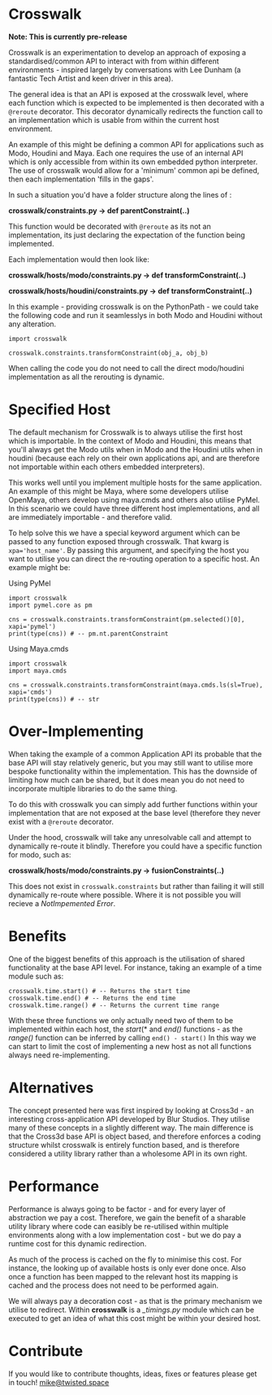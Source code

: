 Crosswalk
=========

__Note: This is currently pre-release__

Crosswalk is an experimentation to develop an approach of exposing a
standardised/common API to interact with from within different
environments - inspired largely by conversations with Lee Dunham (a 
fantastic Tech Artist and keen driver in this area).

The general idea is that an API is exposed at the crosswalk level,
where each function which is expected to be implemented is then
decorated with a ```@reroute``` decorator. This decorator dynamically
redirects the function call to an implementation which is usable from
within the current host environment.

An example of this might be defining a common API for applications
such as Modo, Houdini and Maya. Each one requires the use of an internal
API which is only accessible from within its own embedded python
interpreter. The use of crosswalk would allow for a 'minimum' common
api be defined, then each implementation 'fills in the gaps'.

 In such a situation you'd have a folder structure along the lines
 of :

 **crosswalk/constraints.py -> def parentConstraint(..)**

This function would be decorated with ```@reroute``` as its not
an implementation, its just declaring the expectation of the function
being implemented.

Each implementation would then look like:

**crosswalk/hosts/modo/constraints.py -> def transformConstraint(..)**

**crosswalk/hosts/houdini/constraints.py -> def transformConstraint(..)**

In this example - providing crosswalk is on the PythonPath - we could
take the following code and run it seamlesslys in both Modo and
Houdini without any alteration.

```
import crosswalk

crosswalk.constraints.transformConstraint(obj_a, obj_b)
```

When calling the code you do not need to call the direct modo/houdini
implementation as all the rerouting is dynamic.

Specified Host
==============

The default mechanism for Crosswalk is to always utilise the first 
host which is importable. In the context of Modo and Houdini, this 
means that you'll always get the Modo utils when in Modo and the 
Houdini utils when in houdini (because each rely on their own applications
api, and are therefore not importable within each others embedded
interpreters).

This works well until you implement multiple hosts for the same
application. An example of this might be Maya, where some developers
utilise OpenMaya, others develop using maya.cmds and others also 
utilise PyMel. In this scenario we could have three different host
implementations, and all are immediately importable - and therefore
valid. 

To help solve this we have a special keyword argument which can be
passed to any function exposed through crosswalk. That kwarg is ```xpa='host_name'```.
By passing this argument, and specifying the host you want to utilise
you can direct the re-routing operation to a specific host. An
example might be:

Using PyMel
```
import crosswalk
import pymel.core as pm

cns = crosswalk.constraints.transformConstraint(pm.selected()[0], xapi='pymel')
print(type(cns)) # -- pm.nt.parentConstraint
```

Using Maya.cmds
```
import crosswalk
import maya.cmds

cns = crosswalk.constraints.transformConstraint(maya.cmds.ls(sl=True), xapi='cmds')
print(type(cns)) # -- str
```

Over-Implementing
=================

When taking the example of a common Application API its probable that
the base API will stay relatively generic, but you may still want to
utilise more bespoke functionality within the implementation. This has
the downside of limiting how much can be shared, but it does mean you do
not need to incorporate multiple libraries to do the same thing.

To do this with crosswalk you can simply add further functions within
your implementation that are not exposed at the base level (therefore
they never exist with a ```@reroute``` decorator.

Under the hood, crosswalk will take any unresolvable call and attempt
to dynamically re-route it blindly. Therefore you could have a specific
function for modo, such as:

 **crosswalk/hosts/modo/constraints.py -> fusionConstraints(..)**

 This does not exist in ```crosswalk.constraints``` but rather than
 failing it will still dynamically re-route where possible. Where it
 is not possible you will recieve a *NotImpemented Error*.


Benefits
========

One of the biggest benefits of this approach is the utilisation of
shared functionality at the base API level. For instance, taking
an example of a time module such as:

```
crosswalk.time.start() # -- Returns the start time
crosswalk.time.end() # -- Returns the end time
crosswalk.time.range() # -- Returns the current time range
```

With these three functions we only actually need two of them to be
implemented within each host, the *start*(* and *end()* functions -
as the *range()* function can be inferred by calling ```end() - start()```
In this way we can start to limit the cost of implementing a new host
as not all functions always need re-implementing.

Alternatives
============

The concept presented here was first inspired by looking at Cross3d - an
interesting cross-application API developed by Blur Studios. They utilise
many of these concepts in a slightly different way. The main difference
is that the Cross3d base API is object based, and therefore enforces
a coding structure whilst crosswalk is entirely function based, and is
therefore considered a utility library rather than a wholesome API in
its own right.


Performance
===========

Performance is always going to be factor - and for every layer of
abstraction we pay a cost. Therefore, we gain the benefit of a sharable
utility library where code can easibly be re-utilised within multiple
environments along with a low implementation cost - but we do pay
a runtime cost for this dynamic redirection.

As much of the process is cached on the fly to minimise this cost. For
instance, the looking up of available hosts is only ever done once. Also
once a function has been mapped to the relevant host its mapping is
cached and the process does not need to be performed again.

We will always pay a decoration cost - as that is the primary mechanism
we utilise to redirect. Within **crosswalk** is a *_timings.py* module
which can be executed to get an idea of what this cost might be within
your desired host.


Contribute
==========

If you would like to contribute thoughts, ideas, fixes or features please get in touch! mike@twisted.space
